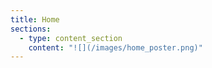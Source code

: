 ```yaml
---
title: Home
sections:
  - type: content_section
    content: "![](/images/home_poster.png)"
---
```


